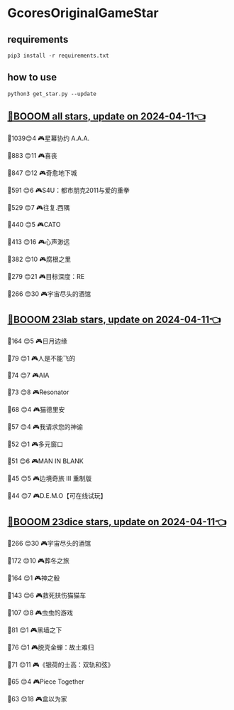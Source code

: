# GcoresOriginalGameStar

## requirements
```
pip3 install -r requirements.txt
```

## how to use
```
python3 get_star.py --update
```

## [🔗BOOOM all stars, update on 2024-04-11👈](https://raw.githack.com/sichaozhang1112/GcoresOriginalGameStar/main/all.html) 
🌟1039😊4   🎮星幕协约 A.A.A.        

🌟883 😊11  🎮喜丧                 

🌟847 😊12  🎮奇愈地下城              

🌟591 😊6   🎮S4U：都市朋克2011与爱的重拳  

🌟529 😊7   🎮往复.西隅              

🌟440 😊5   🎮CATO               

🌟413 😊16  🎮心声渺远               

🌟382 😊10  🎮腐根之里               

🌟279 😊21  🎮目标深度：RE            

🌟266 😊30  🎮宇宙尽头的酒馆            

## [🔗BOOOM 23lab stars, update on 2024-04-11👈](https://raw.githack.com/sichaozhang1112/GcoresOriginalGameStar/main/23lab.html) 
🌟164 😊5   🎮日月边缘               

🌟79  😊1   🎮人是不能飞的             

🌟74  😊7   🎮AIA                

🌟73  😊8   🎮Resonator          

🌟68  😊4   🎮猫德里安               

🌟57  😊4   🎮我请求您的神谕            

🌟52  😊1   🎮多元窗口               

🌟51  😊6   🎮MAN IN BLANK       

🌟45  😊5   🎮边境奇旅 III 重制版       

🌟44  😊7   🎮D.E.M.O【可在线试玩】     

## [🔗BOOOM 23dice stars, update on 2024-04-11👈](https://raw.githack.com/sichaozhang1112/GcoresOriginalGameStar/main/23dice.html) 
🌟266 😊30  🎮宇宙尽头的酒馆            

🌟172 😊10  🎮葬冬之旅               

🌟164 😊1   🎮神之骰                

🌟143 😊6   🎮救死扶伤猫猫车            

🌟107 😊8   🎮虫虫的游戏              

🌟81  😊1   🎮黑墙之下               

🌟76  😊1   🎮脱壳金蝉：故土难归          

🌟71  😊11  🎮《银荷的士高：双轨和弦》       

🌟65  😊4   🎮Piece Together     

🌟63  😊18  🎮盒以为家               

